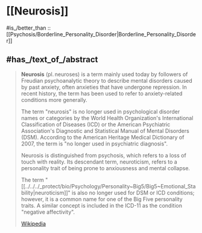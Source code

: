 
# [[Neurosis]] 

#is_/better_than ::  [[Psychosis/Borderline_Personality_Disorder|Borderline_Personality_Disorder]] 

## #has_/text_of_/abstract 

> **Neurosis** (pl. neuroses) is a term mainly used today 
> by followers of Freudian psychoanalytic theory 
> to describe mental disorders caused by past anxiety, 
> often anxieties that have undergone repression. 
> In recent history, the term has been used to refer to anxiety-related conditions more generally.
>
> The term "neurosis" is no longer used in psychological disorder names or categories 
> by the World Health Organization's International Classification of Diseases (ICD) 
> or the American Psychiatric Association's Diagnostic and Statistical Manual of Mental Disorders (DSM). 
> According to the American Heritage Medical Dictionary of 2007, 
> the term is "no longer used in psychiatric diagnosis".
>
> Neurosis is distinguished from psychosis, which refers to a loss of touch with reality. 
> Its descendant term, neuroticism, refers to a personality trait of being 
> prone to anxiousness and mental collapse. 
> 
> The term "[[../../../_protect/bio/Psychology/Personality~Big5/Big5~Emotional_Stability|neuroticism]]" is also no longer used for DSM or ICD conditions; 
> however, it is a common name for one of the Big Five personality traits. 
> A similar concept is included in the ICD-11 as the condition "negative affectivity".
>
> [Wikipedia](https://en.wikipedia.org/wiki/Neurosis) 

